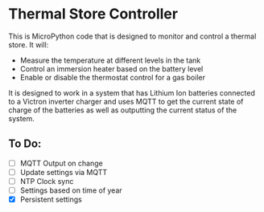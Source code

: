 # Thermal Store Controller

This is MicroPython code that is designed to monitor and control a thermal store. It will:

- Measure the temperature at different levels in the tank
- Control an immersion heater based on the battery level
- Enable or disable the thermostat control for a gas boiler

It is designed to work in a system that has Lithium Ion batteries connected to a Victron inverter charger and uses MQTT to get the current state of charge of the batteries as well as outputting the current status of the system.

## To Do:

- [ ] MQTT Output on change
- [ ] Update settings via MQTT
- [ ] NTP Clock sync
- [ ] Settings based on time of year
- [x] Persistent settings
